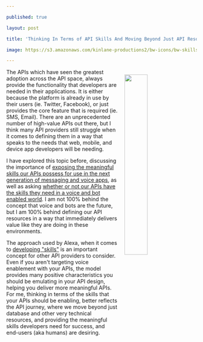 ---
published: true
layout: post
title: 'Thinking In Terms of API Skills And Moving Beyond Just API Resources'
image: https://s3.amazonaws.com/kinlane-productions2/bw-icons/bw-skills.png
---

<p><img style="padding: 15px;" src="https://s3.amazonaws.com/kinlane-productions2/bw-icons/bw-skills.png" alt="" width="35%" align="right" />
<p>The APIs which have seen the greatest adoption across the API space, always provide the functionality that developers are needed in their applications. It is either because the platform is already in use by their users (ie. Twitter, Facebook), or just provides the core feature that is required (ie. SMS, Email). There are an unprecedented number of high-value APIs out there, but I think many API providers still struggle when it comes to defining them in a way that speaks to the needs that web, mobile, and device app developers will be needing.
<p>I have explored this topic before, discussing the importance of <a href="http://apievangelist.com/2016/03/23/exposing-the-meaningful-skills-our-apis-possess-for-use-in-the-next-gen-messaging-and-voice-apps/">exposing the meaningful skills our APIs possess for use in the next generation of messaging and voice apps</a>, as well as asking <a href="http://apievangelist.com/2016/03/14/do-my-apis-have-the-skills-they-need-to-compete-in-a-voice-and-bot-enabled-world/">whether or not our APIs have the skills they need in a voice and bot enabled world</a>. I am not 100% behind the concept that voice and bots are the future, but I am 100% behind defining our API resources in a way that immediately delivers value&nbsp;like they are doing in these environments.
<p>The approach used by Alexa, when it comes to <a href="https://developer.amazon.com/alexa-skills-kit">developing "skills"</a> is an important concept for other API providers to consider. Even if you aren't targeting voice enablement with your APIs, the model provides many positive characteristics you should be emulating in your API design, helping you deliver more meaningful APIs. For me, thinking in terms of the skills that your APIs should be enabling, better reflects the API journey, where we move beyond just database and other very technical resources, and providing the meaningful skills developers need for success, and end-users (aka humans) are desiring.

